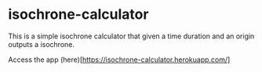 # isochrone-calculator
This is a simple isochrone calculator that given a time duration and an origin outputs a isochrone.

Access the app (here)[https://isochrone-calculator.herokuapp.com/]
